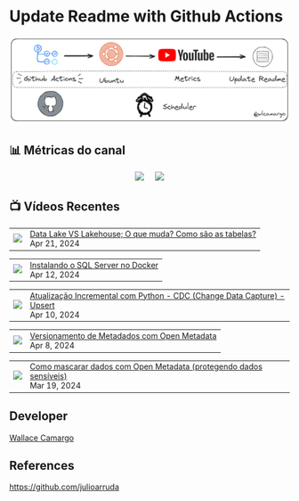 # Update Readme with Github Actions

![Imagemi](./assets/architecture.png)


## 📊 Métricas do canal

<div style="display: flex; justify-content: center;">
  <div style="margin-right: 10px;">
    <a href="http://youtube.com/@wallacecamargo1043?sub_confirmation=1">
      <img src="https://img.shields.io/youtube/channel/subscribers/UCK0B4IoF57JoiVVVeEcN8-A" />
    </a>
  </div>

  <div style="margin-left: 10px;">
    <a href="http://youtube.com/@wallacecamargo1043?sub_confirmation=1">
      <img src="https://img.shields.io/youtube/channel/views/UCK0B4IoF57JoiVVVeEcN8-A" />
    </a>
  </div>
</div>


## 📺 Vídeos Recentes

<!-- YOUTUBE:START --><table><tr><td><a href="https://www.youtube.com/watch?v=jT8Dl73Aacc"><img width="140px" src="https://i.ytimg.com/vi/jT8Dl73Aacc/mqdefault.jpg"></a></td>
<td><a href="https://www.youtube.com/watch?v=jT8Dl73Aacc">Data Lake VS Lakehouse; O que muda? Como são as tabelas?</a><br/>Apr 21, 2024</td></tr></table>
<table><tr><td><a href="https://www.youtube.com/watch?v=ZSUoCe5tuiU"><img width="140px" src="https://i.ytimg.com/vi/ZSUoCe5tuiU/mqdefault.jpg"></a></td>
<td><a href="https://www.youtube.com/watch?v=ZSUoCe5tuiU">Instalando o SQL Server no Docker</a><br/>Apr 12, 2024</td></tr></table>
<table><tr><td><a href="https://www.youtube.com/watch?v=cE-vb5jUjSE"><img width="140px" src="https://i.ytimg.com/vi/cE-vb5jUjSE/mqdefault.jpg"></a></td>
<td><a href="https://www.youtube.com/watch?v=cE-vb5jUjSE">Atualização Incremental com Python - CDC &lpar;Change Data Capture&rpar; - Upsert</a><br/>Apr 10, 2024</td></tr></table>
<table><tr><td><a href="https://www.youtube.com/watch?v=Q3n6mxaX_zY"><img width="140px" src="https://i.ytimg.com/vi/Q3n6mxaX_zY/mqdefault.jpg"></a></td>
<td><a href="https://www.youtube.com/watch?v=Q3n6mxaX_zY">Versionamento de Metadados com Open Metadata</a><br/>Apr 8, 2024</td></tr></table>
<table><tr><td><a href="https://www.youtube.com/watch?v=1cvqmWLMMj4"><img width="140px" src="https://i.ytimg.com/vi/1cvqmWLMMj4/mqdefault.jpg"></a></td>
<td><a href="https://www.youtube.com/watch?v=1cvqmWLMMj4">Como mascarar dados com Open Metadata &lpar;protegendo dados sensíveis&rpar;</a><br/>Mar 19, 2024</td></tr></table>
<!-- YOUTUBE:END -->


## Developer

[Wallace Camargo](https://www.linkedin.com/in/wallace-camargo-35b615171/) 


## References

https://github.com/julioarruda








